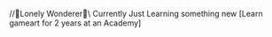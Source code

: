 //💙Lonely Wonderer💙\\
Currently Just Learning something new
[Learn gameart for 2 years at an Academy]


<!---
l0ndm1nd/l0ndm1nd is a ✨ special ✨ repository because its `README.md` (this file) appears on your GitHub profile.
You can click the Preview link to take a look at your changes.
--->
